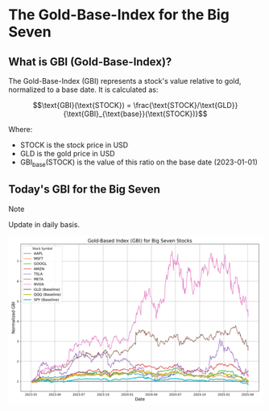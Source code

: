 # The Gold-Base-Index for the Big Seven

## What is GBI (Gold-Base-Index)?

The Gold-Base-Index (GBI) represents a stock's value relative to gold, normalized to a base date. It is calculated as:

$$\text{GBI}(\text{STOCK}) = \frac{\text{STOCK}/\text{GLD}}{\text{GBI}_{\text{base}}(\text{STOCK})}$$

Where:
- $\text{STOCK}$ is the stock price in USD
- $\text{GLD}$ is the gold price in USD
- $\text{GBI}_{\text{base}}(\text{STOCK})$ is the value of this ratio on the base date (2023-01-01)

## Today's GBI for the Big Seven

>[!NOTE]
> Update in daily basis.

![GBI](assets/data/gbi_plot.png)